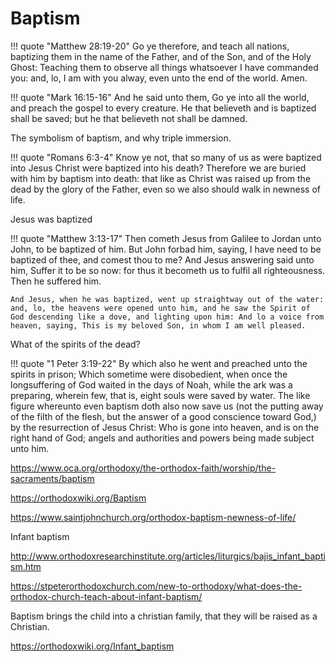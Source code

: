 # Baptism

!!! quote "Matthew 28:19-20"
    Go ye therefore, and teach all nations, baptizing them in the name of the Father, and of the Son, and of the Holy Ghost: Teaching them to observe all things whatsoever I have commanded you: and, lo, I am with you alway, even unto the end of the world. Amen.

!!! quote "Mark 16:15-16"
    And he said unto them, Go ye into all the world, and preach the gospel to every creature. He that believeth and is baptized shall be saved; but he that believeth not shall be damned.


The symbolism of baptism, and why triple immersion.

!!! quote "Romans 6:3-4"
    Know ye not, that so many of us as were baptized into Jesus Christ were baptized into his death? Therefore we are buried with him by baptism into death: that like as Christ was raised up from the dead by the glory of the Father, even so we also should walk in newness of life.



Jesus was baptized 

!!! quote "Matthew 3:13-17"
    Then cometh Jesus from Galilee to Jordan unto John, to be baptized of him. But John forbad him, saying, I have need to be baptized of thee, and comest thou to me? And Jesus answering said unto him, Suffer it to be so now: for thus it becometh us to fulfil all righteousness. Then he suffered him. 
    
    And Jesus, when he was baptized, went up straightway out of the water: and, lo, the heavens were opened unto him, and he saw the Spirit of God descending like a dove, and lighting upon him: And lo a voice from heaven, saying, This is my beloved Son, in whom I am well pleased.



What of the spirits of the dead?

!!! quote "1 Peter 3:19-22"
    By which also he went and preached unto the spirits in prison; Which sometime were disobedient, when once the longsuffering of God waited in the days of Noah, while the ark was a preparing, wherein few, that is, eight souls were saved by water. The like figure whereunto even baptism doth also now save us (not the putting away of the filth of the flesh, but the answer of a good conscience toward God,) by the resurrection of Jesus Christ: Who is gone into heaven, and is on the right hand of God; angels and authorities and powers being made subject unto him.

https://www.oca.org/orthodoxy/the-orthodox-faith/worship/the-sacraments/baptism

https://orthodoxwiki.org/Baptism

https://www.saintjohnchurch.org/orthodox-baptism-newness-of-life/


Infant baptism 

http://www.orthodoxresearchinstitute.org/articles/liturgics/bajis_infant_baptism.htm

https://stpeterorthodoxchurch.com/new-to-orthodoxy/what-does-the-orthodox-church-teach-about-infant-baptism/


Baptism brings the child into a christian family, that they will be raised as a Christian.

https://orthodoxwiki.org/Infant_baptism






